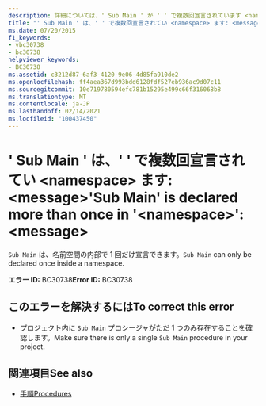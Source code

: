 ```yaml
---
description: 詳細については、' Sub Main ' が ' ' で複数回宣言されています <namespace> 。 <message>
title: "' Sub Main ' は、' ' で複数回宣言されてい <namespace> ます: <message>"
ms.date: 07/20/2015
f1_keywords:
- vbc30738
- bc30738
helpviewer_keywords:
- BC30738
ms.assetid: c3212d87-6af3-4120-9e06-4d85fa910de2
ms.openlocfilehash: ff4aea367d993bdd6128fdf527eb936ac9d07c11
ms.sourcegitcommit: 10e719780594efc781b15295e499c66f316068b8
ms.translationtype: MT
ms.contentlocale: ja-JP
ms.lasthandoff: 02/14/2021
ms.locfileid: "100437450"
---
```

# <a name="sub-main-is-declared-more-than-once-in-namespace-message"></a><span data-ttu-id="92ae7-103">' Sub Main ' は、' ' で複数回宣言されてい \<namespace> ます: \<message></span><span class="sxs-lookup"><span data-stu-id="92ae7-103">'Sub Main' is declared more than once in '\<namespace>': \<message></span></span>

<span data-ttu-id="92ae7-104">`Sub Main` は、名前空間の内部で 1 回だけ宣言できます。</span><span class="sxs-lookup"><span data-stu-id="92ae7-104">`Sub Main` can only be declared once inside a namespace.</span></span>  
  
 <span data-ttu-id="92ae7-105">**エラー ID:** BC30738</span><span class="sxs-lookup"><span data-stu-id="92ae7-105">**Error ID:** BC30738</span></span>  
  
## <a name="to-correct-this-error"></a><span data-ttu-id="92ae7-106">このエラーを解決するには</span><span class="sxs-lookup"><span data-stu-id="92ae7-106">To correct this error</span></span>  
  
- <span data-ttu-id="92ae7-107">プロジェクト内に `Sub Main` プロシージャがただ 1 つのみ存在することを確認します。</span><span class="sxs-lookup"><span data-stu-id="92ae7-107">Make sure there is only a single `Sub Main` procedure in your project.</span></span>  
  
## <a name="see-also"></a><span data-ttu-id="92ae7-108">関連項目</span><span class="sxs-lookup"><span data-stu-id="92ae7-108">See also</span></span>

- [<span data-ttu-id="92ae7-109">手順</span><span class="sxs-lookup"><span data-stu-id="92ae7-109">Procedures</span></span>](../programming-guide/language-features/procedures/index.md)
